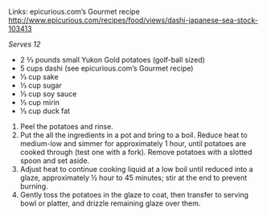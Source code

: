 Links:
epicurious.com’s Gourmet recipe
http://www.epicurious.com/recipes/food/views/dashi-japanese-sea-stock-103413

<em>Serves 12</em>

<ul>
  <li>2 ⅔ pounds small Yukon Gold potatoes (golf-ball sized)
  <li>5 cups dashi (see epicurious.com’s Gourmet recipe)
  <li>⅓ cup sake
  <li>⅓ cup sugar
  <li>⅓ cup soy sauce
  <li>⅓ cup mirin
  <li>⅓ cup duck fat
</ul>

<ol>
  <li>Peel the potatoes and rinse.
  <li>Put the all the ingredients in a pot and bring to a boil. Reduce heat to medium-low and simmer for approximately 1 hour, until potatoes are cooked through (test one with a fork). Remove potatoes with a slotted spoon and set aside.
  <li>Adjust heat to continue cooking liquid at a low boil until reduced into a glaze, approximately ½ hour to 45 minutes; stir at the end to prevent burning. 
  <li>Gently toss the potatoes in the glaze to coat, then transfer to serving bowl or platter, and drizzle remaining glaze over them.
</ol>